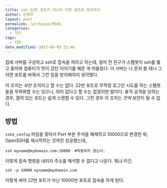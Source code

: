 ```yaml
---
title: ssh 22번 포트가 아니라 다른 포트로 접속하기
author: 안형우
layout: post
permalink: /archives/9945
categories:
  - 기타
tags:
  - TIP
date_modified: 2017-04-03 21:46  
---
```


집에 서버를 구성하고 ssh로 접속을 하려고 하는데, 얼마 전 친구가 스팸봇이 ssh를 뚫고 들어와 컴퓨터가 맛이 갔던 이야기를 해준 게 떠올랐다. 이 서버는 나 혼자 쓸 테니 그러면 포트를 바꿔서 그런 일을 방지해야지 생각했다. 

이 조치는 *보안* 조치라고 할 수는 없다. 22번 포트로 무작정 로그인 시도를 하는 스팸봇들을 무력화할 수는 있으니, 의미 없다고 할 수는 없겠지만 말이다. 표적 공격을 당하는 경우, 열려 있는 포트는 쉽게 스캔할 수 있다. 그런 경우 이 조치는 *전혀* 보안이 될 수 없다.

## 방법

`sshd_config` 파일을 찾아서 Port 부분 주석을 해제하고 10000으로 변경한 뒤, OpenSSH를 재시작하는 것까진 성공했는데, 

    ssh myname@mydomain.com:10000  #작동하지 않는다. 

이렇게 접속 명령을 내리자 주소를 해석할 수 없다고 나온다. 뭐냐 이건. 

    ssh -p 10000 myname@mydomain.com

이렇게 써야 22번 포트가 아닌 10000번 포트로 접속을 하게 된다. 
